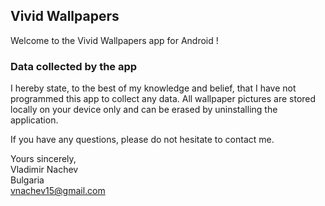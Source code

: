 ## Vivid Wallpapers
Welcome to the Vivid Wallpapers app for Android !

### Data collected by the app
I hereby state, to the best of my knowledge and belief, that I have not programmed this app to collect any data.
All wallpaper pictures are stored locally on your device only and can be erased by uninstalling the application.

If you have any questions, please do not hesitate to contact me.

Yours sincerely,<br>
Vladimir Nachev<br>
Bulgaria<br>
vnachev15@gmail.com
